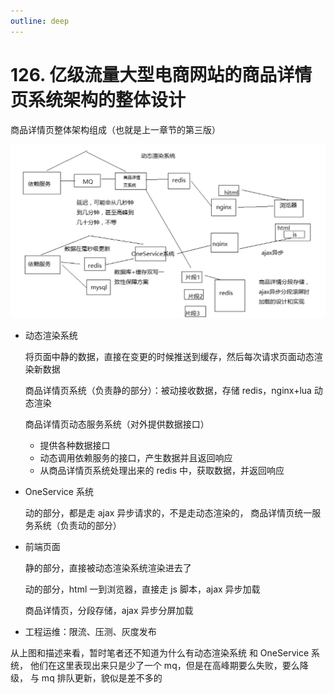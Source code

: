 ```yaml
---
outline: deep
---
```

# 126. 亿级流量大型电商网站的商品详情页系统架构的整体设计

商品详情页整体架构组成（也就是上一章节的第三版）

![](./assets/markdown-img-paste-20190630212922533.png)

- 动态渲染系统

    将页面中静的数据，直接在变更的时候推送到缓存，然后每次请求页面动态渲染新数据

    商品详情页系统（负责静的部分）：被动接收数据，存储 redis，nginx+lua 动态渲染

    商品详情页动态服务系统（对外提供数据接口）

  - 提供各种数据接口
  - 动态调用依赖服务的接口，产生数据并且返回响应
  - 从商品详情页系统处理出来的 redis 中，获取数据，并返回响应

- OneService 系统

    动的部分，都是走 ajax 异步请求的，不是走动态渲染的，
    商品详情页统一服务系统（负责动的部分）

- 前端页面

    静的部分，直接被动态渲染系统渲染进去了

    动的部分，html 一到浏览器，直接走 js 脚本，ajax 异步加载

    商品详情页，分段存储，ajax 异步分屏加载

- 工程运维：限流、压测、灰度发布

从上图和描述来看，暂时笔者还不知道为什么有动态渲染系统 和 OneService 系统，
他们在这里表现出来只是少了一个 mq，但是在高峰期要么失败，要么降级，
与 mq 排队更新，貌似是差不多的
